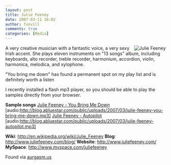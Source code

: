 ```yaml
---
layout: post
title: Julie Feeney
date: 2007-03-11 16:02
author: funvill
comments: true
categories: [Media]
---
```

<a href="http://blog.abluestar.com/public/uploads/2007/03/jfhomecrop.jpg" title="Julie Feeney"><img src="http://blog.abluestar.com/public/uploads/2007/03/jfhomecrop.jpg" alt="Julie Feeney" align="right" /></a> A very creative musician with a fantastic voice, a very sexy Irish accent. She plays eleven instruments on "13 songs" album, including keyboards, alto recorder, treble recorder, harmonium, accordion, violin, harmonica, melodica, and xylophone.

"You bring me down" has found a permanent spot on my play list and is definitely worth a listen

I recently installed a flash mp3 player, so you should be able to play the samples directly from your browser.

<strong>Sample songs</strong>
<a href="http://blog.abluestar.com/public/uploads/2007/03/julie-feeney-you-bring-me-down.mp3" title="Julie Feeney - You Bring Me Down">Julie Feeney - You Bring Me Down
</a> [audio:http://blog.abluestar.com/public/uploads/2007/03/julie-feeney-you-bring-me-down.mp3]
<a href="http://blog.abluestar.com/public/uploads/2007/03/julie-feeney-autopilot.mp3" title="Julie Feeney - Autopilot">Julie Feeney - Autopilot</a>
[audio:http://blog.abluestar.com/public/uploads/2007/03/julie-feeney-autopilot.mp3]

<strong>Wiki</strong>: <a href="http://en.wikipedia.org/wiki/Julie_Feeney">http://en.wikipedia.org/wiki/Julie_Feeney</a>
<strong>Blog</strong>: <a href="http://www.juliefeeney.com/blog/">http://www.juliefeeney.com/blog/</a>
<strong>Website</strong>: <a href="http://www.juliefeeney.com/">http://www.juliefeeney.com/</a>
<strong>MySpace</strong>:  <a href="http://www.myspace.com/juliefeeney">http://www.myspace.com/juliefeeney</a>

Found via <a href="http://aurgasm.us/2007/03/julie-feeney">aurgasm.us</a>

<a href="http://blog.abluestar.com/public/uploads/2007/03/julie-feeney-autopilot.mp3" title="Julie Feeney - Autopilot">
</a>
